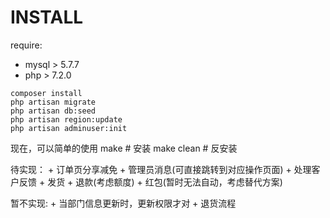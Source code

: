 # INSTALL
require:
+ mysql > 5.7.7
+ php > 7.2.0

```shell
composer install
php artisan migrate
php artisan db:seed
php artisan region:update
php artisan adminuser:init
```
现在，可以简单的使用
	make  # 安装
	make clean  # 反安装

待实现：
	+ 订单页分享减免
	+ 管理员消息(可直接跳转到对应操作页面)
	+ 处理客户反馈
	+ 发货
	+ 退款(考虑额度)
	+ 红包(暂时无法自动，考虑替代方案)

暂不实现:
	+ 当部门信息更新时，更新权限才对
	+ 退货流程
